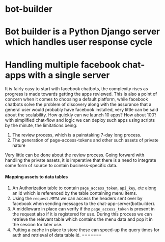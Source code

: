 # bot-builder
Bot builder is a Python Django server which handles user response cycle
=======
Handling multiple facebook chat-apps with a single server
===
It is fairly easy to start with facebook chatbots, the complexity rises as progress is made towards getting the apps reviewed. This is also a point of concern when it comes to choosing a default platform, while facebook chatbots solve the problem of discovery along with the assurance that a general user would probably have facebook installed, very little can be said about the scalability. How quickly can we launch 10 apps? How about 100? with simplified chat-flow and logic we can deploy such apps using scripts by the minute, the limitations being:

1. The review process, which is a painstaking 7-day long process.  
2. The generation of page-access-tokens and other such assets of private nature

Very little can be done about the review process. Going forward with handling the private assets, it is imperative that there is a need to integrate some form of source to contain business-specific data. 

#### Mapping assets to data tables
1. An Authorization table to contain `page_access_token`, `api_key`, etc along an id which is referenced by the table containing menu items.
2. Using the `request.META` we can access the headers sent over by facebook when sending messages to the chat-app-server(botbuilder).
3. A middleware in place can verify if the `page_access_token` is present in the request also if it is registered for use. During this process we can retrieve the relevant table which contains the menu data and pop it in the session for later use.
4. Putting a cache in place to store these can speed-up the query times for auth and retrieval of data table id.
=======

